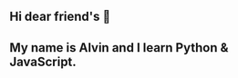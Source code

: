 ## Hi dear friend's 👋
## My name is Alvin and I learn Python & JavaScript.
<!DOCTYPE html>
<img src="https://otvet.imgsmail.ru/download/5761854_85d986184bec80b9e0be76124c26c1a0_800.gif" alt="">
<!--
**Darkwell005/Darkwell005** is a ✨ _special_ ✨ repository because its `README.md` (this file) appears on your GitHub profile.

Here are some ideas to get you started:

- 🔭 I’m currently working on ...
- 🌱 I’m currently learning ...
- 👯 I’m looking to collaborate on ...
- 🤔 I’m looking for help with ...
- 💬 Ask me about ...
- 📫 How to reach me: ...
- 😄 Pronouns: ...
- ⚡ Fun fact: ...
-->
